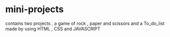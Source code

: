 # mini-projects
contains two projects , a game of rock , paper and scissors 
and a To_do_list 
made by using HTML , CSS and JAVASCRIPT
